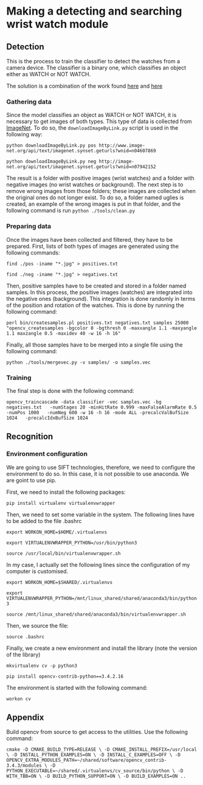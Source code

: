 # Making a detecting and searching wrist watch module

## Detection
This is the process to train the classifier to detect the watches from a camera device. The classifier is a binary one, which classifies an object either as WATCH or NOT WATCH.

The solution is a combination of the work found [here](https://pythonprogramming.net/haar-cascade-object-detection-python-opencv-tutorial/) and [here](https://github.com/mrnugget/opencv-haar-classifier-training)

### Gathering data
Since the model classifies an object as WATCH or NOT WATCH, it is necessary to get images of both types. This type of data is collected from [ImageNet](http://www.image-net.org/). To do so, the `downloadImageByLink.py` script is used in the following way:

`python downloadImageByLink.py pos http://www.image-net.org/api/text/imagenet.synset.geturls?wnid=n04607869`

`python downloadImageByLink.py neg http://image-net.org/api/text/imagenet.synset.geturls?wnid=n07942152
`

The result is a folder with positive images (wrist watches) and a folder with negative images (no wrist watches or background). The next step is to remove wrong images from those folders; these images are collected when the original ones do not longer exist. To do so, a folder named uglies is created, an example of the wrong images is put in that folder, and the following command is run `python ./tools/clean.py`

### Preparing data
Once the images have been collected and filtered, they have to be prepared. First, lists of both types of images are generated using the following commands:

`find ./pos -iname "*.jpg" > positives.txt
`

`find ./neg -iname "*.jpg" > negatives.txt
`

Then, positive samples have to be created and stored in a folder named samples. In this process, the positive images (watches) are integrated into the negative ones (background). This integration is done randomly in terms of the position and rotation of the watches. This is done by running the following command:

`perl bin/createsamples.pl positives.txt negatives.txt samples 25000 "opencv_createsamples -bgcolor 0 -bgthresh 0 -maxxangle 1.1 -maxyangle 1.1 maxzangle 0.5 -maxidev 40 -w 16 -h 16"`

Finally, all those samples have to be merged into a single file using the following command:

`python ./tools/mergevec.py -v samples/ -o samples.vec`

### Training
The final step is done with the following command:

`opencv_traincascade -data classifier -vec samples.vec -bg negatives.txt   -numStages 20 -minHitRate 0.999 -maxFalseAlarmRate 0.5 -numPos 1000   -numNeg 600 -w 16 -h 16 -mode ALL -precalcValBufSize 1024   -precalcIdxBufSize 1024`

## Recognition

### Environment configuration
We are going to use SIFT technologies, therefore, we need to configure the environment to do so. In this case, it is not possible to use anaconda. We are goint to use pip.

First, we need to install the following packages:

`pip install virtualenv virtualenvwrapper`

Then, we need to set some variable in the system. The following lines have to be added to the file .bashrc

`export WORKON_HOME=$HOME/.virtualenvs`

`export VIRTUALENVWRAPPER_PYTHON=/usr/bin/python3`

`source /usr/local/bin/virtualenvwrapper.sh`

In my case, I actually set the following lines since the configuration of my computer is customised.

`export WORKON_HOME=$SHARED/.virtualenvs`

`export VIRTUALENVWRAPPER_PYTHON=/mnt/linux_shared/shared/anaconda3/bin/python3`

`source /mnt/linux_shared/shared/anaconda3/bin/virtualenvwrapper.sh`

Then, we source the file:

`source .bashrc`

Finally, we create a new environment and install the library (note the version of the library)

`mkvirtualenv cv -p python3`

`pip install opencv-contrib-python==3.4.2.16`

The environment is started with the following command:

`workon cv`

## Appendix

Build opencv from source to get access to the utilities. Use the following command:

`cmake -D CMAKE_BUILD_TYPE=RELEASE \
	-D CMAKE_INSTALL_PREFIX=/usr/local \
	-D INSTALL_PYTHON_EXAMPLES=ON \
	-D INSTALL_C_EXAMPLES=OFF \
	-D OPENCV_EXTRA_MODULES_PATH=~/shared/software/opencv_contrib-3.4.3/modules \
	-D PYTHON_EXECUTABLE=~/shared/.virtualenvs/cv_source/bin/python \
	-D WITH_TBB=ON \
	-D BUILD_PYTHON_SUPPORT=ON \
	-D BUILD_EXAMPLES=ON ..`

